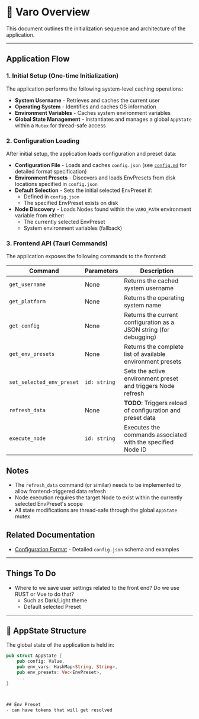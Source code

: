 # 🧭 Varo Overview

This document outlines the initialization sequence and architecture of the application.

---

## Application Flow

### 1. Initial Setup (One-time Initialization)

The application performs the following system-level caching operations:

- **System Username** - Retrieves and caches the current user
- **Operating System** - Identifies and caches OS information
- **Environment Variables** - Caches system environment variables
- **Global State Management** - Instantiates and manages a global `AppState` within a `Mutex` for thread-safe access

### 2. Configuration Loading

After initial setup, the application loads configuration and preset data:

- **Configuration File** - Loads and caches `config.json` (see [`config.md`](./config.md) for detailed format specification)
- **Environment Presets** - Discovers and loads EnvPresets from disk locations specified in `config.json`
- **Default Selection** - Sets the initial selected EnvPreset if:
  - Defined in `config.json`
  - The specified EnvPreset exists on disk
- **Node Discovery** - Loads Nodes found within the `VARO_PATH` environment variable from either:
  - The currently selected EnvPreset
  - System environment variables (fallback)

### 3. Frontend API (Tauri Commands)

The application exposes the following commands to the frontend:

| Command | Parameters | Description |
|---------|------------|-------------|
| `get_username` | None | Returns the cached system username |
| `get_platform` | None | Returns the operating system name |
| `get_config` | None | Returns the current configuration as a JSON string (for debugging) |
| `get_env_presets` | None | Returns the complete list of available environment presets |
| `set_selected_env_preset` | `id: string` | Sets the active environment preset and triggers Node refresh |
| `refresh_data` | None | **TODO**: Triggers reload of configuration and preset data |
| `execute_node` | `id: string` | Executes the commands associated with the specified Node ID |

## Notes

- The `refresh_data` command (or similar) needs to be implemented to allow frontend-triggered data refresh
- Node execution requires the target Node to exist within the currently selected EnvPreset's scope
- All state modifications are thread-safe through the global `AppState` mutex

## Related Documentation

- [Configuration Format](./config.md) - Detailed `config.json` schema and examples

---

## Things To Do

- Where to we save user settings related to the front end? Do we use RUST or Vue to do that?
    - Such as Dark/Light theme
    - Default selected Preset
---

## 🧱 AppState Structure

The global state of the application is held in:

```rust
pub struct AppState {
    pub config: Value,
    pub env_vars: HashMap<String, String>,
    pub env_presets: Vec<EnvPreset>,
    ...
}



## Env Preset
- can have tokens that will get resolved